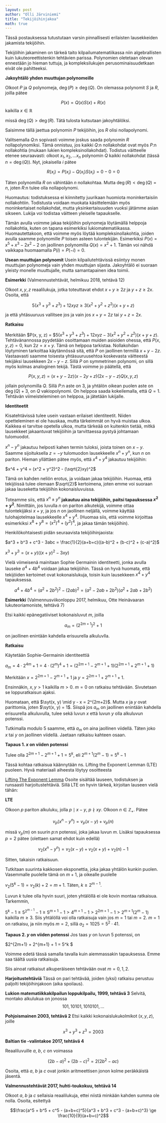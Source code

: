```yaml
---
layout: post
author: "Olli Järviniemi"
title: "Tekijöihinjakoa"
math: true
---
```


$\newcommand{\syt}{\mathop{\rm syt}}$

Tässä postauksessa tutustutaan varsin pinnallisesti erilaisten lausekkeiden jakamista tekijöihin.

Tekijöihin jakaminen on tärkeä taito kilpailumatematiikassa niin algebrallisten kuin lukuteoreettistenkin tehtävien parissa. Polynomien oletetaan olevan ennestään jo hieman tuttuja, ja kompleksilukujen perusominaisuudetkaan eivät ole pahitteeksi.

**Jakoyhtälö yhden muuttujan polynomeille**

Olkoot $P$ ja $Q$ polynomeja, $\deg(P) \ge \deg(Q)$. On olemassa polynomit $S$ ja $R$, joilla pätee

$$P(x) = Q(x)S(x) + R(x)$$ kaikilla $x \in \mathbb{R}$

missä $\deg(Q) > \deg(R)$. Tätä tulosta kutsutaan jakoyhtälöksi.

Saisimme tällä jaettua polynomin $P$ tekijöihin, jos $R$ olisi nollapolynomi.

Valitsemalla $Q$:n sopivasti voimme joskus saada polynomin $R$ nollapolynomiksi. Tämä onnistuu, jos kaikki $Q$:n nollakohdat ovat myös $P$:n nollakohtia (mukaan lukien kompleksinollakohdat).
Todistus väitteelle etenee seuraavasti: olkoot $x_1, x_2, \ldots x_n$ polynomin $Q$ kaikki nollakohdat (tässä $n = \deg(Q)$). Nyt, jokaisella $i$ pätee

$$R(x_i) = P(x_i) - Q(x_i)S(x_i) = 0 - 0 = 0$$

Täten polynomilla $R$ on vähintään $n$ nollakohtaa. Mutta $\deg(R) < \deg(Q) = n$, joten $R$:n tulee olla nollapolynomi.

Huomautus: todistuksessa ei kiinnitetty juurikaan huomiota moninkertaisiin nollakohtiin. Todistusta voidaan muokata käsittelemään myös moninkertaiset nollakohdat, mutta yksinkertaisuuden vuoksi jätämme asian sikseen. Lukija voi todistaa väitteen yleiselle tapaukselle.

Tämän avulla voimme jakaa tekijöihin polynomeja löytämällä helppoja nollakohtia,
kuten on tapana esimerkiksi lukiomatematiikassa. Huomautettakoon, että voimme myös
 löytää kompleksinollakohtia, joiden avulla saamme polynomille $P$ toisen asteen
tulontekijän. Esimerkiksi $P(x) = x^5 + x^3 - 2x^2 - 2$ on jaollinen polynomilla $Q(x) = x^2 + 1$. Tämän voi nähdä vaikkapa huomaamalla $P(i) = P(-i) = 0$.


**Usean muuttujan polynomit**
Usein kilpailutehtävissä esiintyy monen muuttujan polynomeja vain yhden muuttujan sijasta. Jakoyhtälö ei suoraan yleisty monelle muuttujalle, mutta samantapainen idea toimii.

**Esimerkki** (Valmennustehtävät, helmikuu 2018, tehtävä 12)

Olkoot $x, y, z$ reaalilukuja, jotka toteuttavat ehdot $x + y \ge 2z$ ja $y + z \ge 2x$. Osoita, että

$$5(x^3 + y^3 + z^3) + 12xyz \ge 3(x^2 + y^2 + z^2)(x+y+z)$$

ja että yhtäsuuruus vallitsee jos ja vain jos $x + y = 2z$ tai $y + z = 2x$.

**Ratkaisu**

Merkitään $P(x, y, z) = $$5(x^3 + y^3 + z^3) + 12xyz - 3(x^2 + y^2 + z^2)(x+y+z)$. Tehtävänannossa pyydetään osoittamaan muiden asioiden ohessa, että $P(x, y, z) = 0$, kun $2z = x + y$. Tämä on helppoa tarkistaa. Nollakohdan löytyminen tarkoittaa käytännössä sitä, että $P$ on jaollinen termillä $x+y-2z$. Vastaavasti saamme toisesta yhtäsuuruusehtoa koskevasta väitteestä tekijäksi lausekkeen $2x - y - z$. Sillä $P$ on symmetrinen polynomi, on sillä myös kolmas analoginen tekijä. Tästä voimme jo päätellä, että

$$P(x, y, z) = (x + y - 2z)(x - 2y + z)(2x - y - z)Q(x, y, z)$$

jollain polynomilla $Q$. Sillä $P$:n aste on $3$, ja yhtälön oikean puolen aste on $\deg(Q) + 3$, on $Q$ vakiopolynomi. On helppoa saada kokeilemalla, että $Q = 1$. Tehtävän viimeisteleminen on helppoa, ja jätetään lukijalle.

**Identiteetit**

Kisatehtävissä tulee usein vastaan erilaiset identiteetit. Niiden opetteleminen ei ole hauskaa, mutta tärkeimmät on hyvä muistaa ulkoa. Kaikkea ei tarvitse opetella ulkoa, mutta tärkeää on kuitenkin tietää, mitkä lausekkeet jakaantuvat tekijöihin ja tarvittaessa pystyä johtamaan tulomuodot.

$x^n - y^n$ jakautuu helposti kahen termin tuloksi, joista toinen on $x - y$. Saamme sijoituksella $z = -y$ tulomuodon lausekkeelle $x^n + y^n$, kun $n$ on pariton. Hieman yllättäen pätee myös, että $x^4 + y^4$ jakautuu tekijöihin:

$x^4 + y^4 = (x^2 + y^2)^2 - (\sqrt{2}xy)^2$

Tämä on kahden neliön erotus, ja voidaan jakaa tekijöihin. Huomaa, että tekijöissä tulee olemaan $\sqrt{2}$ kertoimena, joten emme voi suoraan jakaa lauseketta tekijöihin kokonaisluvuissa.

Toteamme siis, että $x^n \pm y^n$ **jakautuu aina tekijöihin, paitsi tapauksessa $x^2 + y^2$**. Nimittäin, jos luvulla $n$ on pariton alkutekijä, voimme ottaa tulontekijäksi $x+y$, ja jos $n$ on jaollinen neljällä, voimme käyttää tulohajotelmaa lausekkeelle $x^4 + y^4$. (Huomaa siis, että voimme kirjoittaa esimerkiksi $x^8 + y^8 = (x^2)^4 + (y^2)^4$, ja jakaa tämän tekijöihin).


Henkilökohtaisesti pidän seuraavista tekijöihinjaoista:

$a^3 + b^3 + c^3 - 3abc = \frac{1}{2}(a+b+c)((a-b)^2 + (b-c)^2 + (c-a)^2)$

$x^3 + y^3 = (x+y)((x+y)^2 - 3xy)$

Vielä viimeisenä mainitaan Sophie Germainin identiteetti, jonka avulla lauseke $a^4 + 4b^4$ voidaan jakaa tekijöihin. Tässä on hyvä huomata, että tekijöiden kertoimet ovat kokonaislukuja, toisin kuin lausekkeen $x^4 + y^4$ tapauksessa.

$$a^4 + 4b^4 = (a^2 + 2b^2)^2 - (2ab)^2 = (a^2 - 2ab + 2b^2)(a^2 + 2ab + 2b^2)$$

**Esimerkki** (Valmennusviikonloppu 2017, helmikuu, Otte Heinävaaran lukuteoriamoniste, tehtävä 7)

Etsi kaikki epänegatiiviset kokonaisluvut $m$, joilla

$$a_m = (2^{2m+1})^2 + 1$$

on jaollinen enintään kahdella erisuurella alkuluvlla.

**Ratkaisu**

Käytetään Sophie-Germainin identiteettiä

$a_m = 4\cdot 2^{4m} + 1= 4\cdot (2^m)^4 + 1 = (2^{2m+1} - 2^{m+1} + 1)(2^{2m + 1} + 2^{m+1} + 1)$

Merkitään $x = 2^{2m + 1} - 2^{m+1} + 1$ ja $y = 2^{2m + 1} + 2^{m+1} + 1$.

Ensinnäkin, $x, y > 1$ kaikilla $m > 0$. $m = 0$ on ratkaisu tehtävään. Sivutetaan se loppuratkaisun ajaksi.

 Huomataan, että $\syt(x, y) \mid y - x = 2^{2m+2}$. Mutta $x$ ja $y$ ovat parittomia, joten $\syt(x, y) = 1$. Siispä jos $a_m$ on jaollinen enintään kahdella erisuurella alkuluvulla, tulee sekä luvun $x$ että luvun $y$ olla alkuluvun potenssi.

Tutkimalla modulo $5$ saamme, että $a_m$ on aina jaollinen viidellä. Täten joko $x$ tai $y$ on jaollinen viidellä. Jaetaan ratkaisu kahteen osaan.

**Tapaus 1. $x$ on viiden potenssi**

Tulee olla $2^{2m + 1} - 2^{m+1} + 1 = 5^k$, eli
$2^{m+1} (2^m - 1) = 5^k - 1$

Tässä kohtaa ratkaisua käännytään ns. Lifting the Exponent Lemman (LTE) puoleen. Hyvä materiaali aiheesta löytyy osoitteesta

 [Lifting The Exponent Lemma]( http://s3.amazonaws.com/aops-cdn.artofproblemsolving.com/resources/articles/lifting-the-exponent.pdf
   )
Osoite sisältää lauseen, todistuksen ja runsaasti harjoitustehtäviä. Sillä LTE on hyvin tärkeä, kirjoitan lauseen vielä tähän:

**LTE**

Olkoon $p$ pariton alkuluku, jolla $p \mid x - y$, $p \nmid xy$. Olkoon $n \in \mathbb{Z_+}$. Pätee

$$v_p(x^n - y^n) = v_p(x - y) + v_p(n)$$

missä $v_p(m)$ on suurin $p$:n potenssi, joka jakaa luvun $m$. Lisäksi tapauksessa $p = 2$ pätee (olettaen samat ehdot kuin edellä)

$$v_2(x^n - y^n) = v_2(x-y) + v_2(x+y) + v_2(n) - 1$$

Sitten, takaisin ratkaisuun.

Tutkitaan suurinta kakkosen eksponettia, joka jakaa yhtälön kunkin puolen. Vasemmalle puolelle tämä on $m+1$, ja oikealle puolelle

$v_2(5^k - 1) =  v_2(k) + 2 = m+1$. Täten, $k \ge 2^{m-1}$.

Luvun $k$ tulee olla hyvin suuri, joten yhtälöllä ei ole kovin montaa ratkaisua. Tarkemmin,

$5^k - 1 \ge 5^{2^{m-1}} - 1 \ge 5^{m+1} - 1 > 4^{m+1} - 1 > 2^{2m+1} - 1 > 2^{m+1}(2^m - 1)$
kaikilla $m \ge 3$. Siis yhtälöllä voi olla ratkaisuja vain jos $m = 1$ tai $m = 2$.
$m = 1$ on ratkaisu, ja niin myös $m = 2$, sillä $a_2 = 1025 = 5^2 \cdot 41$.

**Tapaus 2. $y$ on viiden potenssi**
Jos taas $y$ on luvun $5$ potenssi, on

$2^{2m+1} + 2^{m+1} + 1 = 5^k  $

Voimme edetä tässä samalla tavalla kuin aiemmassakin tapauksessa. Emme saa täältä uusia ratkaisuja.

Siis ainoat ratkaisut alkuperäiseen tehtävään ovat $m = 0, 1, 2$.


**Harjoitustehtäviä**
Tässä on pari tehtävää, joiden (yksi) ratkaisu perustuu paljolti tekijöihinjakoon (aika spoilaus).

**Lukion matematiikkakilpailun loppukilpailu, 1999, tehtävä 3**
Selvitä, montako alkulukua on jonossa
$$101, 10101, 1010101, \ldots $$

**Pohjoismainen 2003, tehtävä 2**
Etsi kaikki kokonaislukukolmikot $(x, y, z)$, joille

$$x^3 + y^3 + z^3 = 2003$$

**Baltian tie -valintakoe 2017, tehtävä 4**

Reaaliluvuille $a$, $b$, $c$ on voimassa

$$(2b-a)^2 + (2b-c)^2 = 2(2b^2 - ac)$$

Osoita, että $a$, $b$ ja $c$ ovat jonkin aritmeettisen jonon kolme peräkkäistä jäsentä.

**Valmennustehtävät 2017, huhti-toukokuu, tehtävä 14**

Olkoot $a$, $b$ ja $c$ sellaisia reaalilukuja, ettei niistä minkään kahden summa ole nolla. Osoita, esitettyä

$$\frac{a^5 + b^5 + c^5 - (a+b+c)^5}{a^3 + b^3 + c^3 - (a+b+c)^3} \ge \frac{10}{9}(a+b+c)^2$$
